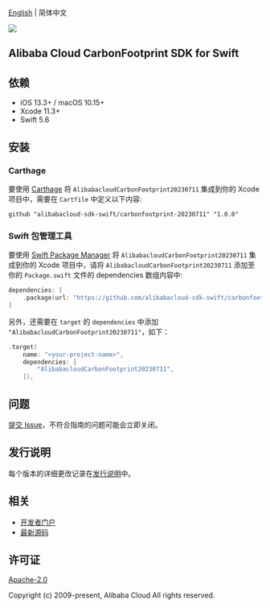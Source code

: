 [English](README.md) | 简体中文

![](https://aliyunsdk-pages.alicdn.com/icons/AlibabaCloud.svg)

## Alibaba Cloud CarbonFootprint SDK for Swift

## 依赖

- iOS 13.3+ / macOS 10.15+
- Xcode 11.3+
- Swift 5.6

## 安装

### Carthage

要使用 [Carthage](https://github.com/Carthage/Carthage) 将 `AlibabacloudCarbonFootprint20230711` 集成到你的 Xcode 项目中，需要在 `Cartfile` 中定义以下内容:

```ogdl
github "alibabacloud-sdk-swift/carbonfootprint-20230711" "1.0.0"
```

### Swift 包管理工具

要使用 [Swift Package Manager](https://swift.org/package-manager/) 将 `AlibabacloudCarbonFootprint20230711` 集成到你的 Xcode 项目中，请将 `AlibabacloudCarbonFootprint20230711` 添加至你的 `Package.swift` 文件的 dependencies 数组内容中:

```swift
dependencies: [
    .package(url: "https://github.com/alibabacloud-sdk-swift/carbonfootprint-20230711.git", from: "1.0.0")
]
```

另外，还需要在 `target` 的 `dependencies` 中添加 `"AlibabacloudCarbonFootprint20230711"`，如下：

```swift
.target(
    name: "<your-project-name>",
    dependencies: [
        "AlibabacloudCarbonFootprint20230711",
    ]),
```

## 问题

[提交 Issue](https://github.com/alibabacloud-sdk-swift/carbonfootprint-20230711/issues/new)，不符合指南的问题可能会立即关闭。

## 发行说明

每个版本的详细更改记录在[发行说明](./ChangeLog.txt)中。

## 相关

* [开发者门户](https://next.api.aliyun.com/home)
* [最新源码](https://github.com/alibabacloud-sdk-swift/carbonfootprint-20230711)

## 许可证

[Apache-2.0](http://www.apache.org/licenses/LICENSE-2.0)

Copyright (c) 2009-present, Alibaba Cloud All rights reserved.

